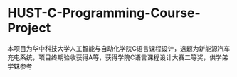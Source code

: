 # HUST-C-Programming-Course-Project
本项目为华中科技大学人工智能与自动化学院C语言课程设计，选题为新能源汽车充电系统，项目终期验收获得A等，获得学院C语言课程设计大赛二等奖，供学弟学妹参考
